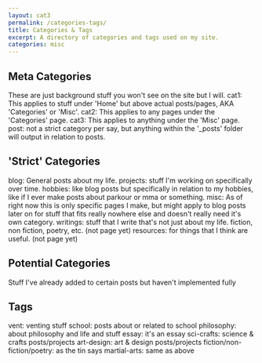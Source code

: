 ```yaml
---
layout: cat3
permalink: /categories-tags/
title: Categories & Tags
excerpt: A directory of categories and tags used on my site.
categories: misc
---
```

## Meta Categories
These are just background stuff you won't see on the site but I will.
cat1: This applies to stuff under 'Home' but above actual posts/pages, AKA 'Categories' or 'Misc'.
cat2: This applies to any pages under the 'Categories' page.
cat3: This applies to anything under the 'Misc' page.
post: not a strict category per say, but anything within the '_posts' folder will output in relation to posts.
## 'Strict' Categories
blog: General posts about my life.
projects: stuff I'm working on specifically over time.
hobbies: like blog posts but specifically in relation to my hobbies, like if I ever make posts about parkour or mma or something.
misc: As of right now this is only specific pages I make, but might apply to blog posts later on for stuff that fits really nowhere else and doesn't really need it's own category.
writings: stuff that I write that's not just about my life. fiction, non fiction, poetry, etc. (not page yet)
resources: for things that I think are useful. (not page yet)
## Potential Categories
Stuff I've already added to certain posts but haven't implemented fully

## Tags
vent: venting stuff
school: posts about or related to school
philosophy: about philosophy and life and stuff
essay: it's an essay
sci-crafts: science & crafts posts/projects
art-design: art & design posts/projects
fiction/non-fiction/poetry: as the tin says
martial-arts: same as above